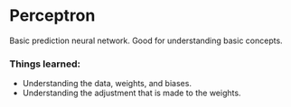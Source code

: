 # Perceptron
Basic prediction neural network. Good for understanding basic concepts.

### Things learned:
* Understanding the data, weights, and biases.
* Understanding the adjustment that is made to the weights.
